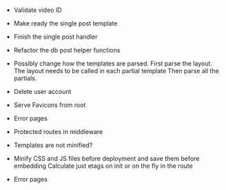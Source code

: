 * Validate video ID
* Make ready the single post template
* Finish the single post handler
* Refactor the db post helper functions
* Possibly change how the templates are parsed.
  First parse the layout.
  The layout needs to be called in each partial template
  Then parse all the partials.
  
* Delete user account

* Serve Favicons from root
* Error pages
* Protected routes in middleware

* Templates are not minified?
* Minify CSS and JS files before deployment and save them before embedding
  Calculate just etags on init or on the fly in the route
* Error pages